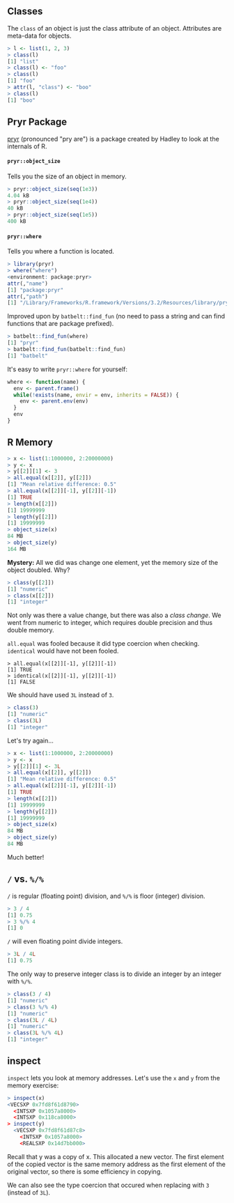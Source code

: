 ## Classes

The `class` of an object is just the class attribute of an object.  Attributes are meta-data for objects.

```R
> l <- list(1, 2, 3)
> class(l)
[1] "list"
> class(l) <- "foo"
> class(l)
[1] "foo"
> attr(l, "class") <- "boo"
> class(l)
[1] "boo"
```


## Pryr Package

[pryr](https://github.com/hadley/pryr) (pronounced "pry are") is a package created by Hadley to look at the internals of R.

#### `pryr::object_size`

Tells you the size of an object in memory.

```R
> pryr::object_size(seq(1e3))
4.04 kB
> pryr::object_size(seq(1e4))
40 kB
> pryr::object_size(seq(1e5))
400 kB
```

#### `pryr::where`

Tells you where a function is located.

```R
> library(pryr)
> where("where")
<environment: package:pryr>
attr(,"name")
[1] "package:pryr"
attr(,"path")
[1] "/Library/Frameworks/R.framework/Versions/3.2/Resources/library/pryr"
```

Improved upon by `batbelt::find_fun` (no need to pass a string and can find functions that are package prefixed).

```R
> batbelt::find_fun(where)
[1] "pryr"
> batbelt::find_fun(batbelt::find_fun)
[1] "batbelt"
```

It's easy to write `pryr::where` for yourself:

```R
where <- function(name) {
  env <- parent.frame()
  while(!exists(name, envir = env, inherits = FALSE)) {
    env <- parent.env(env)  
  }
  env
}
```


## R Memory

```R
> x <- list(1:1000000, 2:20000000)
> y <- x
> y[[2]][1] <- 3
> all.equal(x[[2]], y[[2]])
[1] "Mean relative difference: 0.5"
> all.equal(x[[2]][-1], y[[2]][-1])
[1] TRUE
> length(x[[2]])
[1] 19999999
> length(y[[2]])
[1] 19999999
> object_size(x)
84 MB
> object_size(y)
164 MB
```

**Mystery:** All we did was change one element, yet the memory size of the object doubled.  Why?

```R
> class(y[[2]])
[1] "numeric"
> class(x[[2]])
[1] "integer"
```

Not only was there a value change, but there was also a *class change*.  We went from numeric to integer, which requires double precision and thus double memory.

`all.equal` was fooled because it did type coercion when checking.  `identical` would have not been fooled.

```
> all.equal(x[[2]][-1], y[[2]][-1])
[1] TRUE
> identical(x[[2]][-1], y[[2]][-1])
[1] FALSE
```

We should have used `3L` instead of `3`.

```R
> class(3)
[1] "numeric"
> class(3L)
[1] "integer"
```

Let's try again...

```R
> x <- list(1:1000000, 2:20000000)
> y <- x
> y[[2]][1] <- 3L
> all.equal(x[[2]], y[[2]])
[1] "Mean relative difference: 0.5"
> all.equal(x[[2]][-1], y[[2]][-1])
[1] TRUE
> length(x[[2]])
[1] 19999999
> length(y[[2]])
[1] 19999999
> object_size(x)
84 MB
> object_size(y)
84 MB
```

Much better!



## `/` vs. `%/%`

`/` is regular (floating point) division, and `%/%` is floor (integer) division.

```R
> 3 / 4
[1] 0.75
> 3 %/% 4
[1] 0
```

`/` will even floating point divide integers.

```R
> 3L / 4L
[1] 0.75
```

The only way to preserve integer class is to divide an integer by an integer with `%/%`.

```R
> class(3 / 4)
[1] "numeric"
> class(3 %/% 4)
[1] "numeric"
> class(3L / 4L)
[1] "numeric"
> class(3L %/% 4L)
[1] "integer"
```


## inspect

`inspect` lets you look at memory addresses.  Let's use the `x` and `y` from the memory exercise:

```R
> inspect(x)
<VECSXP 0x7fd8f61d8790>
  <INTSXP 0x1057a8000>
  <INTSXP 0x118ca8000>
> inspect(y)
  <VECSXP 0x7fd8f61d87c8>
    <INTSXP 0x1057a8000>
    <REALSXP 0x14d7bb000>
```

Recall that y was a copy of x.  This allocated a new vector.  The first element of the copied vector is the same memory address as the first element of the original vector, so there is some efficiency in copying.

We can also see the type coercion that occured when replacing with `3` (instead of `3L`).

